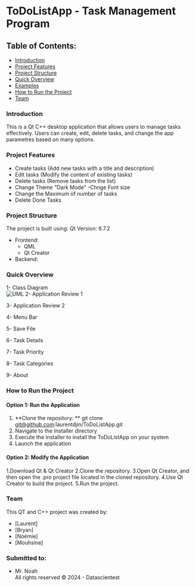 # ToDoListApp - Task Management Program

## Table of Contents:
- [Introduction](#introduction)
- [Project Features](#project-features)
- [Project Structure](#project-structure)
- [Quick Overview](#quick-overview)
- [Examples](#examples)
- [How to Run the Project](#how-to-run-the-project)
- [Team](#team)

### Introduction
This is a Qt C++ desktop application that allows users to manage tasks effectively. Users can create, edit, delete tasks, and change the app parametres based on many options.

### Project Features
- Create tasks (Add new tasks with a title and description)
- Edit tasks (Modify the content of existing tasks)
- Delete tasks (Remove tasks from the list)
- Change Theme "Dark Mode"
-Chnge Font size
- Change the Maximum of number of tasks 
- Delete Done Tasks



### Project Structure

The project is built using:
Qt Version: 6.7.2
- Frontend:
  - QML
  - Qt Creator
- Backend:


### Quick Overview
1- Class Diagram  
![UML](UML.png)
2- Application Review 1  

3- Application Review 2  

4- Menu Bar  

5- Save File  

6- Task Details  

7- Task Priority  

8- Task Categories  

9- About  


### How to Run the Project
#### Option 1: Run the Application
1. **Clone the repository: **
    git clone git@github.com:laurentdjin/ToDoListApp.git
2. Navigate to the Installer directory
3. Execute the installer to install the ToDoListApp on your system
4. Launch the application
#### Option 2: Modify the Application
1.Download Qt & Qt Creator
2.Clone the repository.
3.Open Qt Creator, and then open the .pro project file located in the cloned repository.
4.Use Qt Creator to build the project.
5.Run the project.
    

### Team
This QT and C++ project was created by:

- [Laurent]
- [Bryan]
- [Noémie]
- [Mouhsine]

### Submitted to:
- Mr. Noah  
  All rights reserved © 2024 - Datascientest

